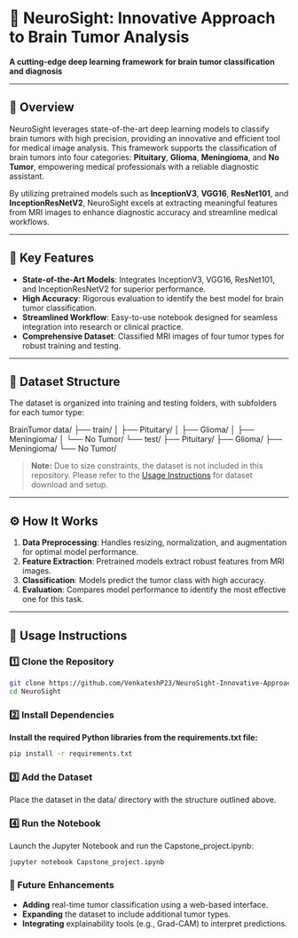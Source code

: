 # 🧠 NeuroSight: Innovative Approach to Brain Tumor Analysis
**A cutting-edge deep learning framework for brain tumor classification and diagnosis**

---

## 🚀 Overview
NeuroSight leverages state-of-the-art deep learning models to classify brain tumors with high precision, providing an innovative and efficient tool for medical image analysis. This framework supports the classification of brain tumors into four categories: **Pituitary**, **Glioma**, **Meningioma**, and **No Tumor**, empowering medical professionals with a reliable diagnostic assistant.

By utilizing pretrained models such as **InceptionV3**, **VGG16**, **ResNet101**, and **InceptionResNetV2**, NeuroSight excels at extracting meaningful features from MRI images to enhance diagnostic accuracy and streamline medical workflows.

---

## 🎯 Key Features
- **State-of-the-Art Models**: Integrates InceptionV3, VGG16, ResNet101, and InceptionResNetV2 for superior performance.
- **High Accuracy**: Rigorous evaluation to identify the best model for brain tumor classification.
- **Streamlined Workflow**: Easy-to-use notebook designed for seamless integration into research or clinical practice.
- **Comprehensive Dataset**: Classified MRI images of four tumor types for robust training and testing.

---

## 🧬 Dataset Structure
The dataset is organized into training and testing folders, with subfolders for each tumor type:

BrainTumor data/
  ├── train/
  │   ├── Pituitary/
  │   ├── Glioma/
  │   ├── Meningioma/
  │   └── No Tumor/
  └── test/
      ├── Pituitary/
      ├── Glioma/
      ├── Meningioma/
      └── No Tumor/



> **Note:** Due to size constraints, the dataset is not included in this repository. Please refer to the [Usage Instructions](#usage-instructions) for dataset download and setup.

---

## ⚙️ How It Works
1. **Data Preprocessing**: Handles resizing, normalization, and augmentation for optimal model performance.
2. **Feature Extraction**: Pretrained models extract robust features from MRI images.
3. **Classification**: Models predict the tumor class with high accuracy.
4. **Evaluation**: Compares model performance to identify the most effective one for this task.

---

## 📖 Usage Instructions

### 1️⃣ Clone the Repository
```bash
git clone https://github.com/VenkateshP23/NeuroSight-Innovative-Approach-to-Brain-Tumor-Analysis-.git
cd NeuroSight
```
### 2️⃣ Install Dependencies
**Install the required Python libraries from the requirements.txt file:**
```bash
pip install -r requirements.txt
```

### 3️⃣ Add the Dataset
Place the dataset in the data/ directory with the structure outlined above.

### 4️⃣ Run the Notebook
Launch the Jupyter Notebook and run the Capstone_project.ipynb:
```bash
jupyter notebook Capstone_project.ipynb
```

### 🌟 Future Enhancements
- **Adding** real-time tumor classification using a web-based interface.
- **Expanding** the dataset to include additional tumor types.
- **Integrating** explainability tools (e.g., Grad-CAM) to interpret predictions.

